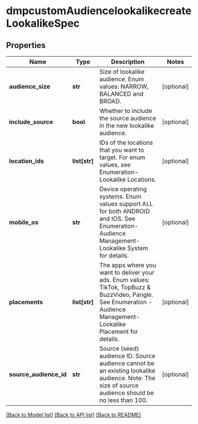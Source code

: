 # dmpcustomAudiencelookalikecreateLookalikeSpec

## Properties
Name | Type | Description | Notes
------------ | ------------- | ------------- | -------------
**audience_size** | **str** | Size of lookalike audience. Enum values: NARROW, BALANCED and BROAD. | [optional] 
**include_source** | **bool** | Whether to include the source audience in the new lookalike audience. | [optional] 
**location_ids** | **list[str]** | IDs of the locations that you want to target. For enum values, see Enumeration-Lookalike Locations. | [optional] 
**mobile_os** | **str** | Device operating systems. Enum values support ALL for both ANDROID and IOS. See Enumeration-Audience Management-Lookalike System for details. | [optional] 
**placements** | **list[str]** | The apps where you want to deliver your ads. Enum values: TikTok, TopBuzz &amp; BuzzVideo, Pangle. See Enumeration - Audience Management-Lookalike Placement for details. | [optional] 
**source_audience_id** | **str** | Source (seed) audience ID. Source audience cannot be an existing lookalike audience. Note: The size of source audience should be no less than 100. | [optional] 

[[Back to Model list]](../README.md#documentation-for-models) [[Back to API list]](../README.md#documentation-for-api-endpoints) [[Back to README]](../README.md)

